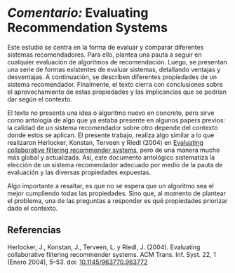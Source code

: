 # _Comentario:_ Evaluating Recommendation Systems

Este estudio se centra en la forma de evaluar y comparar diferentes sistemas recomendadores. Para ello, plantea una pauta a seguir en cualquier evaluación de algoritmos de recomendación. Luego, se presentan una serie de formas existentes de evaluar sistemas, detallando ventajas y desventajas. A continuación, se describen diferentes propiedades de un sistema recomendador. Finalmente, el texto cierra con conclusiones sobre el aprovechamiento de estas propiedades y las implicancias que se podrían dar según el contexto.

El texto no presenta una idea o algoritmo nuevo en concreto, pero sirve como antología de algo que ya estaba presente en algunos papers previos: la calidad de un sistema recomendador sobre otro depende del contexto donde estos se aplican. El presente trabajo, realiza algo similar a lo que realizaron Herlocker, Konstan, Terveen y Riedl (2004) en [Evaluating collaborative filtering recommender systems](https://dl.acm.org/doi/abs/10.1145/963770.963772), pero de una manera mucho más global y actualizada. Así, este documento antológico sistematiza la elección de un sistema recomendador adecuado por medio de la pauta de evaluación y las diversas propiedades expuestas.

Algo importante a resaltar, es que no se espera que un algoritmo sea el mejor cumpliendo todas las propiedades. Sino que, al momento de plantear el problema, una de las preguntas a responder es qué propiedades priorizar dado el contexto.

## Referencias

Herlocker, J., Konstan, J., Terveen, L. y Riedl, J. (2004). Evaluating collaborative filtering recommender systems. ACM Trans. Inf. Syst. 22, 1 (Enero 2004), 5–53. doi: [10.1145/963770.963772](doi.org/10.1145/963770.963772)
